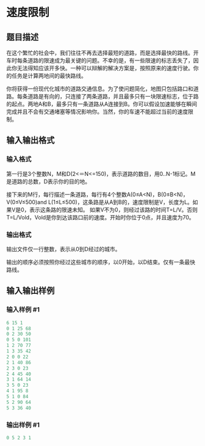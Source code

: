 # 速度限制

## 题目描述

在这个繁忙的社会中，我们往往不再去选择最短的道路，而是选择最快的路线。开车时每条道路的限速成为最关键的问题。不幸的是，有一些限速的标志丢失了，因此你无法得知应该开多快。一种可以辩解的解决方案是，按照原来的速度行驶。你的任务是计算两地间的最快路线。

你将获得一份现代化城市的道路交通信息。为了使问题简化，地图只包括路口和道路。每条道路是有向的，只连接了两条道路，并且最多只有一块限速标志，位于路的起点。两地A和B，最多只有一条道路从A连接到B。你可以假设加速能够在瞬间完成并且不会有交通堵塞等情况影响你。当然，你的车速不能超过当前的速度限制。

## 输入输出格式

### 输入格式

第一行是3个整数N，M和D(2<＝N<=150)，表示道路的数目，用0..N-1标记。M是道路的总数，D表示你的目的地。

接下来的M行，每行描述一条道路，每行有4个整数A(0≤A<N)，B(0≤B<N)，V(0≤V≤500)and L(1≤L≤500)，这条路是从A到B的，速度限制是V，长度为L。如果V是0，表示这条路的限速未知。 如果V不为0，则经过该路的时间T=L/V。否则T=L/Vold，Vold是你到达该路口前的速度。开始时你位于0点，并且速度为70。 

### 输出格式

输出文件仅一行整数，表示从0到D经过的城市。

输出的顺序必须按照你经过这些城市的顺序，以0开始，以D结束。仅有一条最快路线。

## 输入输出样例

### 输入样例 #1

```cpp
6 15 1
0 1 25 68
0 2 30 50
0 5 0 101
1 2 70 77
1 3 35 42
2 0 0 22
2 1 40 86
2 3 0 23
2 4 45 40
3 1 64 14
3 5 0 23
4 1 95 8
5 1 0 84
5 2 90 64
5 3 36 40
```


### 输出样例 #1

```cpp
0 5 2 3 1
```


